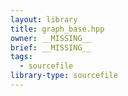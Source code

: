 ```yaml
---
layout: library
title: graph_base.hpp
owner: __MISSING__
brief: __MISSING__
tags:
  - sourcefile
library-type: sourcefile
---
```


```{index} graph_base.hpp
```
